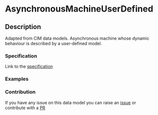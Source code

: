 # AsynchronousMachineUserDefined

## Description 

Adapted from CIM data models. Asynchronous machine whose dynamic behaviour is described by a user-defined model.
### Specification

Link to the [specification](https://smart-data-models.github.io/dataModel.EnergyCIM/AsynchronousMachineUserDefined/doc/spec.md)
### Examples
### Contribution

 If you have any issue on this data model you can raise an [issue](https://github.com/smart-data-models/dataModel.EnergyCIM/issues)  or contribute with a [PR](https://github.com/smart-data-models/dataModel.EnergyCIM/pulls)